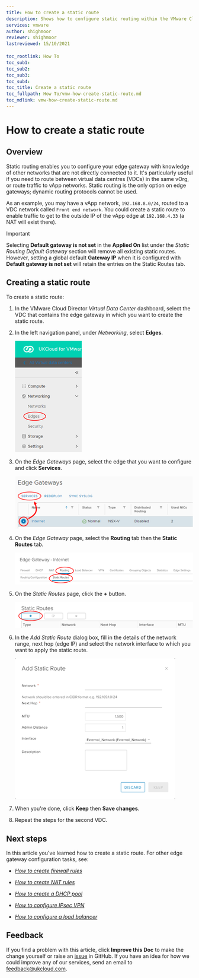 ```yaml
---
title: How to create a static route
description: Shows how to configure static routing within the VMware Cloud Director tenant portal
services: vmware
author: shighmoor
reviewer: shighmoor
lastreviewed: 15/10/2021

toc_rootlink: How To
toc_sub1:
toc_sub2:
toc_sub3:
toc_sub4:
toc_title: Create a static route
toc_fullpath: How To/vmw-how-create-static-route.md
toc_mdlink: vmw-how-create-static-route.md
---
```


# How to create a static route

## Overview

Static routing enables you to configure your edge gateway with knowledge of other networks that are not directly connected to it. It's particularly useful if you need to route between virtual data centres (VDCs) in the same vOrg, or route traffic to vApp networks. Static routing is the only option on edge gateways; dynamic routing protocols cannot be used.

As an example, you may have a vApp network, `192.168.8.0/24`, routed to a VDC network called `Front end network`. You could create a static route to enable traffic to get to the outside IP of the vApp edge at `192.168.4.33` (a NAT will exist there).

> [!IMPORTANT]
> Selecting **Default gateway is not set** in the **Applied On** list under the *Static Routing Default Gateway* section will remove all existing static routes.  However, setting a global default **Gateway IP** when it is configured with **Default gateway is not set** will retain the entries on the Static Routes tab.

## Creating a static route

To create a static route:

1. In the VMware Cloud Director *Virtual Data Center* dashboard, select the VDC that contains the edge gateway in which you want to create the static route.

2. In the left navigation panel, under *Networking*, select **Edges**.

    ![Edges menu option in VMware Cloud Director](images/vmw-vcd10.1-mnu-edges.png)

3. On the *Edge Gateways* page, select the edge that you want to configure and click **Services**.

    ![Services button](images/vmw-vcd10.1-edge-btn-services.png)

4. On the *Edge Gateway* page, select the **Routing** tab then the **Static Routes** tab.

    ![Routing tab](images/vmw-vcd10.1-edge-tab-static-route.png)

5. On the *Static Routes* page, click the **+** button.

    ![Add static route button](images/vmw-vcd10.1-edge-btn-add-static-route.png)

6. In the *Add Static Route* dialog box, fill in the details of the network range, next hop (edge IP) and select the network interface to which you want to apply the static route.

    ![Add Static Route dialog box](images/vmw-vcd10.1-edge-add-static-route.png)

7. When you're done, click **Keep** then **Save changes**.

8. Repeat the steps for the second VDC.

## Next steps

In this article you've learned how to create a static route. For other edge gateway configuration tasks, see:

- [*How to create firewall rules*](vmw-how-create-firewall-rules.md)

- [*How to create NAT rules*](vmw-how-create-nat-rules.md)

- [*How to create a DHCP pool*](vmw-how-create-dhcp-pool.md)

- [*How to configure IPsec VPN*](vmw-how-configure-ipsec-vpn.md)

- [*How to configure a load balancer*](vmw-how-configure-load-balancer.md)

## Feedback

If you find a problem with this article, click **Improve this Doc** to make the change yourself or raise an [issue](https://github.com/UKCloud/documentation/issues) in GitHub. If you have an idea for how we could improve any of our services, send an email to <feedback@ukcloud.com>.
